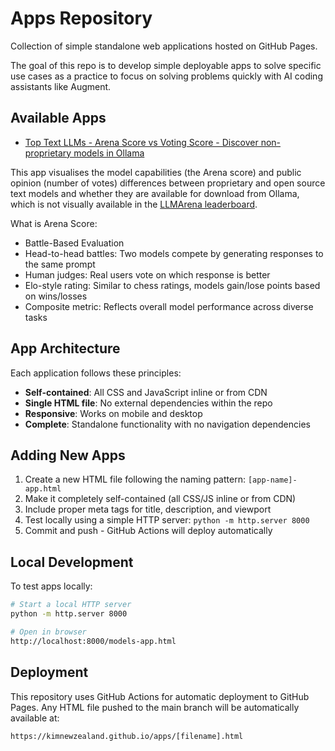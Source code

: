 # Apps Repository

Collection of simple standalone web applications hosted on GitHub Pages.

The goal of this repo is to develop simple deployable apps to solve specific use cases as a practice to focus on solving problems quickly with AI coding assistants like Augment.


## Available Apps

- [Top Text LLMs - Arena Score vs Voting Score - Discover non-proprietary models in Ollama](https://kimnewzealand.github.io/apps/models-app.html) 

This app visualises the model capabilities (the Arena score) and public opinion (number of votes) differences between proprietary and open source text models and whether they are available for download from Ollama, which is not visually available in the [LLMArena leaderboard](https://lmarena.ai/leaderboard). 

What is Arena Score:
- Battle-Based Evaluation
- Head-to-head battles: Two models compete by generating responses to the same prompt
- Human judges: Real users vote on which response is better
- Elo-style rating: Similar to chess ratings, models gain/lose points based on wins/losses
- Composite metric: Reflects overall model performance across diverse tasks


## App Architecture

Each application follows these principles:
- **Self-contained**: All CSS and JavaScript inline or from CDN
- **Single HTML file**: No external dependencies within the repo
- **Responsive**: Works on mobile and desktop
- **Complete**: Standalone functionality with no navigation dependencies

## Adding New Apps

1. Create a new HTML file following the naming pattern: `[app-name]-app.html`
2. Make it completely self-contained (all CSS/JS inline or from CDN)
3. Include proper meta tags for title, description, and viewport
4. Test locally using a simple HTTP server: `python -m http.server 8000`
5. Commit and push - GitHub Actions will deploy automatically

## Local Development

To test apps locally:

```bash
# Start a local HTTP server
python -m http.server 8000

# Open in browser
http://localhost:8000/models-app.html
```

## Deployment

This repository uses GitHub Actions for automatic deployment to GitHub Pages. Any HTML file pushed to the main branch will be automatically available at:

`https://kimnewzealand.github.io/apps/[filename].html`
